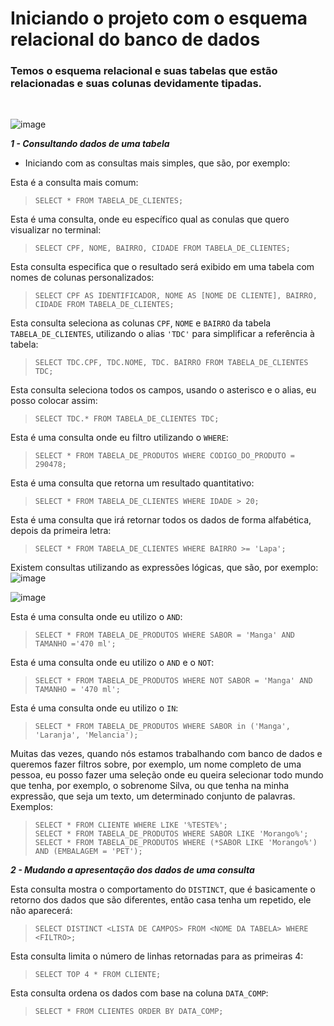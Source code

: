 **<h1>Iniciando o projeto com o esquema relacional do banco de dados</h1>**
<h3>Temos o esquema relacional e suas tabelas que estão relacionadas e suas colunas devidamente tipadas.</h3><br>

![image](https://github.com/user-attachments/assets/0d8bd025-a77a-4f43-839a-22e65837cfd2)

***1 - Consultando dados de uma tabela***
 - Iniciando com as consultas mais simples, que são, por exemplo:

Esta é a consulta mais comum:
>`SELECT * FROM TABELA_DE_CLIENTES;`<br>

Esta é uma consulta, onde eu específico qual as conulas que quero visualizar no terminal:
>`SELECT CPF, NOME, BAIRRO, CIDADE FROM TABELA_DE_CLIENTES;`<br>

Esta consulta especifica que o resultado será exibido em uma tabela com nomes de colunas personalizados:
>`SELECT CPF AS IDENTIFICADOR, NOME AS [NOME DE CLIENTE], BAIRRO, CIDADE FROM TABELA_DE_CLIENTES;`<br>

Esta consulta seleciona as colunas `CPF`, `NOME` e `BAIRRO` da tabela `TABELA_DE_CLIENTES`, utilizando o alias `'TDC'` para simplificar a referência à tabela:
>`SELECT TDC.CPF, TDC.NOME, TDC. BAIRRO FROM TABELA_DE_CLIENTES TDC;`<br>

Esta consulta seleciona todos os campos, usando o asterisco e o alias, eu posso colocar assim:
>`SELECT TDC.* FROM TABELA_DE_CLIENTES TDC;`<br>

Esta é uma consulta onde eu filtro utilizando o `WHERE`:
>`SELECT * FROM TABELA_DE_PRODUTOS WHERE CODIGO_DO_PRODUTO = 290478;`<br>

Esta é uma consulta que retorna um resultado quantitativo:
>`SELECT * FROM TABELA_DE_CLIENTES WHERE IDADE > 20;`<br>

Esta é uma consulta que irá retornar todos os dados de forma alfabética, depois da primeira letra:
>`SELECT * FROM TABELA_DE_CLIENTES WHERE BAIRRO >= 'Lapa';`<br>

Existem consultas utilizando as expressões lógicas, que são, por exemplo:<br>
![image](https://github.com/user-attachments/assets/733b75de-855a-479c-92e8-e19c379919a9)

![image](https://github.com/user-attachments/assets/4a81be3d-3729-471a-a309-0ff9f05d2458)

Esta é uma consulta onde eu utilizo o `AND`:
>`SELECT * FROM TABELA_DE_PRODUTOS WHERE SABOR = 'Manga' AND TAMANHO ='470 ml';`<br>

Esta é uma consulta onde eu utilizo o `AND` e o `NOT`:
>`SELECT * FROM TABELA_DE_PRODUTOS WHERE NOT SABOR = 'Manga' AND TAMANHO = '470 ml';`<br>

Esta é uma consulta onde eu utilizo o `IN`:
>`SELECT * FROM TABELA_DE_PRODUTOS WHERE SABOR in ('Manga', 'Laranja', 'Melancia');`<br>

Muitas das vezes, quando nós estamos trabalhando com banco de dados e queremos fazer filtros sobre, por exemplo, um nome completo de uma pessoa, eu posso fazer uma seleção onde eu queira selecionar todo mundo que tenha, por exemplo, o sobrenome Silva, ou que tenha na minha expressão, que seja um texto, um determinado conjunto de palavras.<br>
Exemplos:<br>
>`SELECT * FROM CLIENTE WHERE LIKE '%TESTE%';`<br>
>`SELECT * FROM TABELA_DE_PRODUTOS WHERE SABOR LIKE 'Morango%';`<br>
>`SELECT * FROM TABELA_DE_PRODUTOS WHERE (*SABOR LIKE 'Morango%') AND (EMBALAGEM = 'PET');`<br>


***2 - Mudando a apresentação dos dados de uma consulta***

Esta consulta mostra o comportamento do `DISTINCT`, que é basicamente o retorno dos dados que são diferentes, então casa tenha um repetido, ele não aparecerá:
>`SELECT DISTINCT <LISTA DE CAMPOS> FROM <NOME DA TABELA> WHERE <FILTRO>;`<br>

Esta consulta limita o número de linhas retornadas para as primeiras 4:
>`SELECT TOP 4 * FROM CLIENTE;`<br>

Esta consulta ordena os dados com base na coluna `DATA_COMP`:
>`SELECT * FROM CLIENTES ORDER BY DATA_COMP;`<br>
